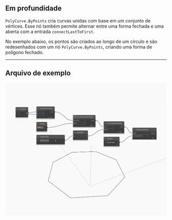 ## Em profundidade
`PolyCurve.ByPoints` cria curvas unidas com base em um conjunto de vértices. Esse nó também permite alternar entre uma forma fechada e uma aberta com a entrada `connectLastToFirst`.

No exemplo abaixo, os pontos são criados ao longo de um círculo e são redesenhados com um nó `PolyCurve.ByPoints`, criando uma forma de polígono fechado.

___
## Arquivo de exemplo

![ByPoints](./Autodesk.DesignScript.Geometry.PolyCurve.ByPoints_img.jpg)

